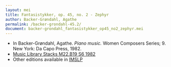 ```yaml
---
layout: mei
title: Fantasistykker, op. 45, no. 2 - Zephyr
author: Backer-Grøndahl, Agathe
permalink: /backer-grondahl-45.2/
document: backer-grondahl_fantasistykker_op45_no2_zephyr.mei
---
```


- In Backer-Grøndahl, Agathe. *Piano music.* Women Composers Series; 9. New York: Da Capo Press, 1982.
- <a href="https://tufts-primo.hosted.exlibrisgroup.com/permalink/f/14dinuo/01TUN_ALMA2185674780003851" target="_blank">Music Library Stacks M22.B19 S6 1982</a>
- Other editions available in <a href="https://imslp.org/wiki/5_Fantasistykker%2C_Op.45_(Backer-Gr%C3%B8ndahl%2C_Agathe)" target="_blank">IMSLP</a>
